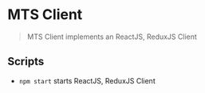# MTS Client

> MTS Client implements an ReactJS, ReduxJS Client

## Scripts

- `npm start` starts ReactJS, ReduxJS Client
